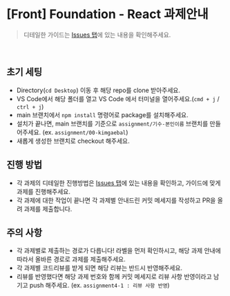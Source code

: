 # [Front] Foundation - React 과제안내

> 디테일한 가이드는 [Issues 탭](https://github.com/we-dohyeon/react-assignment/issues)에 있는 내용을 확인해주세요.

<br />

## 초기 세팅
- Directory(`cd Desktop`) 이동 후 해당 repo를 clone 받아주세요.
- VS Code에서 해당 폴더를 열고 VS Code 에서 터미널을 열어주세요.(`cmd + j` / `ctrl + j`)
- main 브랜치에서 `npm install` 명령어로 package를 설치해주세요.
- 설치가 끝나면, main 브랜치를 기준으로 `assignment/기수-본인이름` 브랜치를 만들어주세요. 
  (ex. `assignment/00-kimgaebal`)
- 새롭게 생성한 브랜치로 checkout 해주세요.

## 진행 방법
- 각 과제의 디테일한 진행방법은 [Issues 탭](https://github.com/we-dohyeon/react-assignment/issues)에 있는 내용을 확인하고, 가이드에 맞게 과제를 진행해주세요.
- 각 과제에 대한 작업이 끝나면 각 과제별 안내드린 커밋 메세지를 작성하고 PR을 올려 과제를 제출합니다.

## 주의 사항
- 각 과제별로 제출하는 경로가 다릅니다! 라벨을 먼저 확인하시고, 해당 과제 안내에 따라서 올바른 경로로 과제를 제출해주세요.
- 각 과제별 코드리뷰를 받게 되면 해당 리뷰는 반드시 반영해주세요.
- 리뷰를 반영했다면 해당 과제 번호와 함께 커밋 메세지로 리뷰 사항 반영이라고 남기고 push 해주세요. (ex. `assignment4-1 : 리뷰 사항 반영`)
